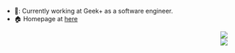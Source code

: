 + 💼: Currently working at Geek+ as a software engineer. 
+ :house: Homepage at [here](http://www.liangyuwei996.com/)

<p align=right>
    <img src="https://liangyuwei-github-readme-stats.vercel.app/api?username=liangyuwei&show_icons=true&theme=default&count_private=true&include_all_commits=true"/><br />
    <!--img src="https://liangyuwei-github-readme-stats.vercel.app/api/wakatime?username=liangyuwei&custom_title=Weekly%20Programming%20Stats&count=6&langs_count=6&v=2"/><br /-->   
    <img src="https://liangyuwei-github-readme-stats.vercel.app/api/top-langs/?username=liangyuwei&layout=compact"/><br />
</p>

